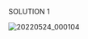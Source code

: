 SOLUTION 1

![20220524_000104](https://user-images.githubusercontent.com/100521999/169905952-939a2834-9dd4-4d07-973a-a1c6f31a900a.jpg)
